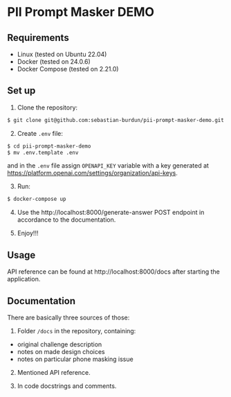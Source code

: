# PII Prompt Masker DEMO


## Requirements
- Linux (tested on Ubuntu 22.04)
- Docker (tested on 24.0.6)
- Docker Compose (tested on 2.21.0)


## Set up

1. Clone the repository:
```bash
$ git clone git@github.com:sebastian-burdun/pii-prompt-masker-demo.git
```

2. Create `.env` file:
```bash
$ cd pii-prompt-masker-demo
$ mv .env.template .env
```
and in the `.env` file assign `OPENAPI_KEY` variable with a key generated at https://platform.openai.com/settings/organization/api-keys.

3. Run:
```bash
$ docker-compose up
```

4. Use the http://localhost:8000/generate-answer POST endpoint in accordance to the documentation.

5. Enjoy!!!


## Usage

API reference can be found at http://localhost:8000/docs after starting the application.


## Documentation

There are basically three sources of those:

1. Folder `/docs` in the repository, containing:
- original challenge description
- notes on made design choices
- notes on particular phone masking issue

2. Mentioned API reference.

3. In code docstrings and comments.
